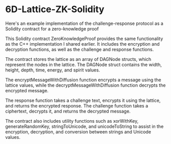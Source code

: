 # 6D-Lattice-ZK-Solidity
Here's an example implementation of the challenge-response protocol as a Solidity contract for a zero-knowledge proof


This Solidity contract ZeroKnowledgeProof provides the same functionality as the C++ implementation I shared earlier. It includes the encryption and decryption functions, as well as the challenge and response functions.

The contract stores the lattice as an array of DAGNode structs, which represent the nodes in the lattice. The DAGNode struct contains the width, height, depth, time, energy, and spirit values.

The encryptMessageWithDiffusion function encrypts a message using the lattice values, while the decryptMessageWithDiffusion function decrypts the encrypted message.

The response function takes a challenge text, encrypts it using the lattice, and returns the encrypted response. The challenge function takes a ciphertext, decrypts it, and returns the decrypted message.

The contract also includes utility functions such as xorWithKey, generateRandomKey, stringToUnicode, and unicodeToString to assist in the encryption, decryption, and conversion between strings and Unicode values.


